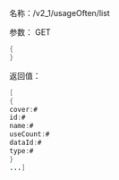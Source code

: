 名称：/v2_1/usageOften/list

参数：
GET
```java
{
}
```
返回值：
```java
[
{
cover:#
id:#
name:#
useCount:#
dataId:#
type:#
}
...]
```
